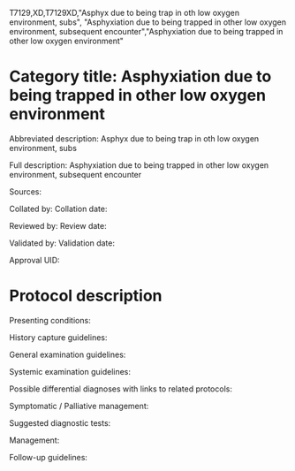 T7129,XD,T7129XD,"Asphyx due to being trap in oth low oxygen environment, subs", "Asphyxiation due to being trapped in other low oxygen environment, subsequent encounter","Asphyxiation due to being trapped in other low oxygen environment"
# Category title: Asphyxiation due to being trapped in other low oxygen environment

Abbreviated description: Asphyx due to being trap in oth low oxygen environment, subs

Full description: Asphyxiation due to being trapped in other low oxygen environment, subsequent encounter

Sources:

Collated by:
Collation date:

Reviewed by:
Review date:

Validated by:
Validation date:

Approval UID:

# Protocol description

Presenting conditions:

History capture guidelines:

General examination guidelines:

Systemic examination guidelines:

Possible differential diagnoses with links to related protocols:

Symptomatic / Palliative management:

Suggested diagnostic tests:

Management:

Follow-up guidelines:
